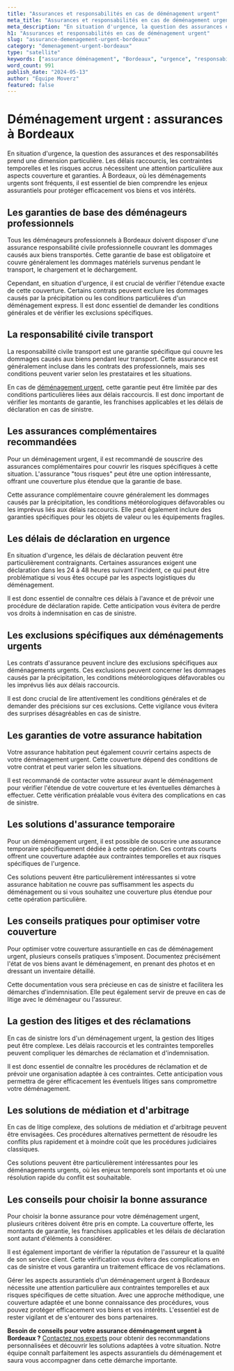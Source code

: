 ```yaml
---
title: "Assurances et responsabilités en cas de déménagement urgent"
meta_title: "Assurances et responsabilités en cas de déménagement urgent"
meta_description: "En situation d'urgence, la question des assurances et des responsabilités prend une dimension particulière. Les délais raccourcis, les contraintes tem."
h1: "Assurances et responsabilités en cas de déménagement urgent"
slug: "assurance-demenagement-urgent-bordeaux"
category: "demenagement-urgent-bordeaux"
type: "satellite"
keywords: ["assurance déménagement", "Bordeaux", "urgence", "responsabilité"]
word_count: 991
publish_date: "2024-05-13"
author: "Équipe Moverz"
featured: false
---
```



# Déménagement urgent : assurances à Bordeaux

En situation d'urgence, la question des assurances et des responsabilités prend une dimension particulière. Les délais raccourcis, les contraintes temporelles et les risques accrus nécessitent une attention particulière aux aspects couverture et garanties. À Bordeaux, où les déménagements urgents sont fréquents, il est essentiel de bien comprendre les enjeux assurantiels pour protéger efficacement vos biens et vos intérêts.

## Les garanties de base des déménageurs professionnels

Tous les déménageurs professionnels à Bordeaux doivent disposer d'une assurance responsabilité civile professionnelle couvrant les dommages causés aux biens transportés. Cette garantie de base est obligatoire et couvre généralement les dommages matériels survenus pendant le transport, le chargement et le déchargement.

Cependant, en situation d'urgence, il est crucial de vérifier l'étendue exacte de cette couverture. Certains contrats peuvent exclure les dommages causés par la précipitation ou les conditions particulières d'un déménagement express. Il est donc essentiel de demander les conditions générales et de vérifier les exclusions spécifiques.

## La responsabilité civile transport

La responsabilité civile transport est une garantie spécifique qui couvre les dommages causés aux biens pendant leur transport. Cette assurance est généralement incluse dans les contrats des professionnels, mais ses conditions peuvent varier selon les prestataires et les situations.

En cas de [déménagement urgent](/blog/demenagement-entreprise-bordeaux/demenagement-entreprise-bordeaux-guide), cette garantie peut être limitée par des conditions particulières liées aux délais raccourcis. Il est donc important de vérifier les montants de garantie, les franchises applicables et les délais de déclaration en cas de sinistre.

## Les assurances complémentaires recommandées

Pour un déménagement urgent, il est recommandé de souscrire des assurances complémentaires pour couvrir les risques spécifiques à cette situation. L'assurance "tous risques" peut être une option intéressante, offrant une couverture plus étendue que la garantie de base.

Cette assurance complémentaire couvre généralement les dommages causés par la précipitation, les conditions météorologiques défavorables ou les imprévus liés aux délais raccourcis. Elle peut également inclure des garanties spécifiques pour les objets de valeur ou les équipements fragiles.

## Les délais de déclaration en urgence

En situation d'urgence, les délais de déclaration peuvent être particulièrement contraignants. Certaines assurances exigent une déclaration dans les 24 à 48 heures suivant l'incident, ce qui peut être problématique si vous êtes occupé par les aspects logistiques du déménagement.

Il est donc essentiel de connaître ces délais à l'avance et de prévoir une procédure de déclaration rapide. Cette anticipation vous évitera de perdre vos droits à indemnisation en cas de sinistre.

## Les exclusions spécifiques aux déménagements urgents

Les contrats d'assurance peuvent inclure des exclusions spécifiques aux déménagements urgents. Ces exclusions peuvent concerner les dommages causés par la précipitation, les conditions météorologiques défavorables ou les imprévus liés aux délais raccourcis.

Il est donc crucial de lire attentivement les conditions générales et de demander des précisions sur ces exclusions. Cette vigilance vous évitera des surprises désagréables en cas de sinistre.

## Les garanties de votre assurance habitation

Votre assurance habitation peut également couvrir certains aspects de votre déménagement urgent. Cette couverture dépend des conditions de votre contrat et peut varier selon les situations.

Il est recommandé de contacter votre assureur avant le déménagement pour vérifier l'étendue de votre couverture et les éventuelles démarches à effectuer. Cette vérification préalable vous évitera des complications en cas de sinistre.

## Les solutions d'assurance temporaire

Pour un déménagement urgent, il est possible de souscrire une assurance temporaire spécifiquement dédiée à cette opération. Ces contrats courts offrent une couverture adaptée aux contraintes temporelles et aux risques spécifiques de l'urgence.

Ces solutions peuvent être particulièrement intéressantes si votre assurance habitation ne couvre pas suffisamment les aspects du déménagement ou si vous souhaitez une couverture plus étendue pour cette opération particulière.

## Les conseils pratiques pour optimiser votre couverture

Pour optimiser votre couverture assurantielle en cas de déménagement urgent, plusieurs conseils pratiques s'imposent. Documentez précisément l'état de vos biens avant le déménagement, en prenant des photos et en dressant un inventaire détaillé.

Cette documentation vous sera précieuse en cas de sinistre et facilitera les démarches d'indemnisation. Elle peut également servir de preuve en cas de litige avec le déménageur ou l'assureur.

## La gestion des litiges et des réclamations

En cas de sinistre lors d'un déménagement urgent, la gestion des litiges peut être complexe. Les délais raccourcis et les contraintes temporelles peuvent compliquer les démarches de réclamation et d'indemnisation.

Il est donc essentiel de connaître les procédures de réclamation et de prévoir une organisation adaptée à ces contraintes. Cette anticipation vous permettra de gérer efficacement les éventuels litiges sans compromettre votre déménagement.

## Les solutions de médiation et d'arbitrage

En cas de litige complexe, des solutions de médiation et d'arbitrage peuvent être envisagées. Ces procédures alternatives permettent de résoudre les conflits plus rapidement et à moindre coût que les procédures judiciaires classiques.

Ces solutions peuvent être particulièrement intéressantes pour les déménagements urgents, où les enjeux temporels sont importants et où une résolution rapide du conflit est souhaitable.

## Les conseils pour choisir la bonne assurance

Pour choisir la bonne assurance pour votre déménagement urgent, plusieurs critères doivent être pris en compte. La couverture offerte, les montants de garantie, les franchises applicables et les délais de déclaration sont autant d'éléments à considérer.

Il est également important de vérifier la réputation de l'assureur et la qualité de son service client. Cette vérification vous évitera des complications en cas de sinistre et vous garantira un traitement efficace de vos réclamations.

Gérer les aspects assurantiels d'un déménagement urgent à Bordeaux nécessite une attention particulière aux contraintes temporelles et aux risques spécifiques de cette situation. Avec une approche méthodique, une couverture adaptée et une bonne connaissance des procédures, vous pouvez protéger efficacement vos biens et vos intérêts. L'essentiel est de rester vigilant et de s'entourer des bons partenaires.

**Besoin de conseils pour votre assurance déménagement urgent à Bordeaux ?** [Contactez nos experts](/contact) pour obtenir des recommandations personnalisées et découvrir les solutions adaptées à votre situation. Notre équipe connaît parfaitement les aspects assurantiels du déménagement et saura vous accompagner dans cette démarche importante.
